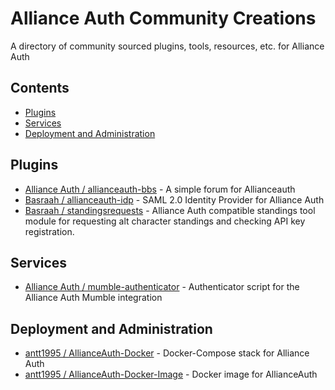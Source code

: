 # Alliance Auth Community Creations

A directory of community sourced plugins, tools, resources, etc. for Alliance Auth

## Contents

- [Plugins](#plugins)
- [Services](#services)
- [Deployment and Administration](#deployment-and-administration)

## Plugins

- [Alliance Auth / allianceauth-bbs](https://gitlab.com/allianceauth/allianceauth-bbs) - A simple forum for Allianceauth
- [Basraah / allianceauth-idp](https://gitlab.com/basraah/allianceauth-idp) - SAML 2.0 Identity Provider for Alliance Auth
- [Basraah / standingsrequests](https://gitlab.com/basraah/standingsrequests) - Alliance Auth compatible standings tool module for requesting alt character standings and checking API key registration.


## Services

- [Alliance Auth / mumble-authenticator](https://gitlab.com/allianceauth/mumble-authenticator) - Authenticator script for the Alliance Auth Mumble integration
 

## Deployment and Administration
- [antt1995 / AllianceAuth-Docker](https://gitlab.com/antt1995/allianceauth-docker) - Docker-Compose stack for Alliance Auth
- [antt1995 / AllianceAuth-Docker-Image](https://gitlab.com/antt1995/allianceauth-docker-image) - Docker image for AllianceAuth
